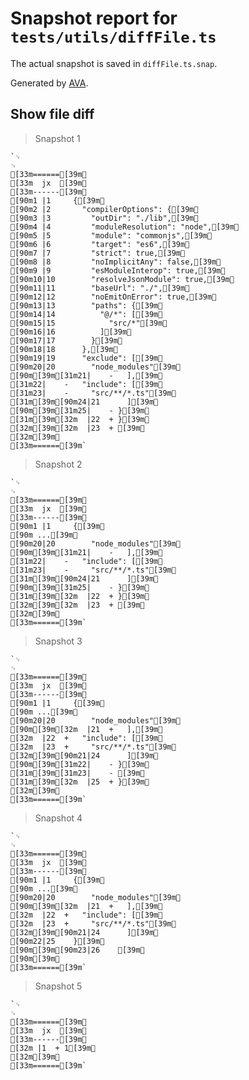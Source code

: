 # Snapshot report for `tests/utils/diffFile.ts`

The actual snapshot is saved in `diffFile.ts.snap`.

Generated by [AVA](https://ava.li).

## Show file diff

> Snapshot 1

    `␊
    ␊
    [33m======[39m␊
    [33m  jx  [39m␊
    [33m------[39m␊
    [90m1 |1     {[39m␊
    [90m2 |2       "compilerOptions": {[39m␊
    [90m3 |3         "outDir": "./lib",[39m␊
    [90m4 |4         "moduleResolution": "node",[39m␊
    [90m5 |5         "module": "commonjs",[39m␊
    [90m6 |6         "target": "es6",[39m␊
    [90m7 |7         "strict": true,[39m␊
    [90m8 |8         "noImplicitAny": false,[39m␊
    [90m9 |9         "esModuleInterop": true,[39m␊
    [90m10|10        "resolveJsonModule": true,[39m␊
    [90m11|11        "baseUrl": "./",[39m␊
    [90m12|12        "noEmitOnError": true,[39m␊
    [90m13|13        "paths": {[39m␊
    [90m14|14          "@/*": [[39m␊
    [90m15|15            "src/*"[39m␊
    [90m16|16          ][39m␊
    [90m17|17        }[39m␊
    [90m18|18      },[39m␊
    [90m19|19      "exclude": [[39m␊
    [90m20|20        "node_modules"[39m␊
    [90m[39m[31m21|    -   ],[39m␊
    [31m22|    -   "include": [[39m␊
    [31m23|    -     "src/**/*.ts"[39m␊
    [31m[39m[90m24|21      ][39m␊
    [90m[39m[31m25|    - }[39m␊
    [31m[39m[32m  |22  + }[39m␊
    [32m[39m[32m  |23  + [39m␊
    [32m[39m␊
    [33m======[39m`

> Snapshot 2

    `␊
    ␊
    [33m======[39m␊
    [33m  jx  [39m␊
    [33m------[39m␊
    [90m1 |1     {[39m␊
    [90m ...[39m␊
    [90m20|20        "node_modules"[39m␊
    [90m[39m[31m21|    -   ],[39m␊
    [31m22|    -   "include": [[39m␊
    [31m23|    -     "src/**/*.ts"[39m␊
    [31m[39m[90m24|21      ][39m␊
    [90m[39m[31m25|    - }[39m␊
    [31m[39m[32m  |22  + }[39m␊
    [32m[39m[32m  |23  + [39m␊
    [32m[39m␊
    [33m======[39m`

> Snapshot 3

    `␊
    ␊
    [33m======[39m␊
    [33m  jx  [39m␊
    [33m------[39m␊
    [90m1 |1     {[39m␊
    [90m ...[39m␊
    [90m20|20        "node_modules"[39m␊
    [90m[39m[32m  |21  +   ],[39m␊
    [32m  |22  +   "include": [[39m␊
    [32m  |23  +     "src/**/*.ts"[39m␊
    [32m[39m[90m21|24      ][39m␊
    [90m[39m[31m22|    - }[39m␊
    [31m[39m[31m23|    - [39m␊
    [31m[39m[32m  |25  + }[39m␊
    [32m[39m␊
    [33m======[39m`

> Snapshot 4

    `␊
    ␊
    [33m======[39m␊
    [33m  jx  [39m␊
    [33m------[39m␊
    [90m1 |1     {[39m␊
    [90m ...[39m␊
    [90m20|20        "node_modules"[39m␊
    [90m[39m[32m  |21  +   ],[39m␊
    [32m  |22  +   "include": [[39m␊
    [32m  |23  +     "src/**/*.ts"[39m␊
    [32m[39m[90m21|24      ][39m␊
    [90m22|25    }[39m␊
    [90m[39m[90m23|26    [39m␊
    [90m[39m␊
    [33m======[39m`

> Snapshot 5

    `␊
    ␊
    [33m======[39m␊
    [33m  jx  [39m␊
    [33m------[39m␊
    [32m |1  + 1[39m␊
    [32m[39m␊
    [33m======[39m`
